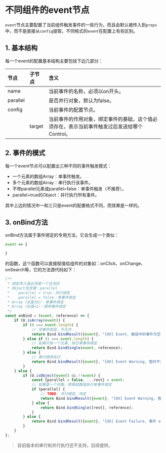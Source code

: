# 不同组件的event节点

`event`节点主要配置了当前组件触发事件的一些行为，而且会默认被传入到`props`中，而不是直接从`config`提取，不同格式的`event`在配置上有些区别。

## 1. 基本结构

每一个event的配置基本结构主要包括下边几部分：

| 节点 | 子节点 | 含义 |
| :--- | :--- | :--- |
| name |  | 当前事件的名称，必须以on开头。 |
| parallel |  | 是否并行对象，默认为false。 |
| config |  | 当前事件的配置节点。 |
|  | target | 当前事件的作用对象，绑定事件的基础，这个值必须存在，表示当前事件触发过后发送给哪个Control。 |

## 2. 事件的模式

每一个event节点可以配置出三种不同的事件触发模式：

* 一个元素的数组Array：单事件触发。
* 多个元素的数组Array：串行执行该事件。
* 不带parallel元素或parallel=false：单事件触发（不推荐）。
* parallel=true的Object：并行执行所有事件。

其中上边的情况中一和三只是event的配置格式不同，而效果是一样的。

## 3. onBind方法

onBind方法属于事件绑定的专用方法，它会生成一个类似：

```js
event => {

}
```

的函数，这个函数可以直接赋值给组件的对象如：onClick、onChange、onSearch等，它的方法源代码如下：

```js
/**
 * 绑定传入值必须是一个合法的
 * Object包含键：parallel
 *    parallel = true：并行绑定
 *    parallel = false：单事件绑定
 * Array（长度为1）：单事件绑定
 * Array（长度>1）：顺序事件绑定
 */
const onBind = (event, reference) => {
    if (U.isArray(event)) {
        if (0 === event.length) {
            // 空事件绑定，不允许
            return Bind.bindResult({event}, "[OX] Event, 数组中的事件为空！");
        } else if (1 === event.length) {
            // 如果只有一个元素，执行单事件绑定
            return Bind.bindSingle(event, reference);
        } else {
            // 串行顺序执行
            return Bind.bindResult({event}, "[OX] Event Warning, 暂时不支持", "#c93");
        }
    } else {
        if (U.isObject(event) && !!event) {
            const {parallel = false, ...rest} = event;
            // 如果是一个对象，转换成数组执行单事件绑定
            if (parallel) {
                // TODO: 并行绑定，待定
                return Bind.bindResult({event}, "[OX] Event Warning, 暂时不支持", "#c93");
            } else {
                return Bind.bindSingle([rest], reference);
            }
        } else {
            return Bind.bindResult({event}, "[OX] Event Failure, 事件 event 的格式不合法");
        }
    }
};
```

> 目前版本的串行和并行执行还不支持，后续提供。



